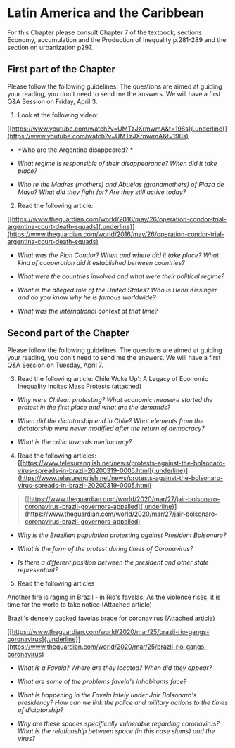 Latin America and the Caribbean
===============================

For this Chapter please consult Chapter 7 of the textbook, sections
Economy, accumulation and the Production of Inequality p.281-289 and the
section on urbanization p297.

First part of the Chapter
-------------------------

Please follow the following guidelines. The questions are aimed at
guiding your reading, you don't need to send me the answers. We will
have a first Q&A Session on Friday, April 3.

1.  Look at the following video:

[[https://www.youtube.com/watch?v=UMTzJXrmwmA&t=198s]{.underline}](https://www.youtube.com/watch?v=UMTzJXrmwmA&t=198s)

-   *Who are the Argentine disappeared? *

-   *What regime is responsible of their disappearance? When did it take
    place?*

-   *Who re the Madres (mothers) and Abuelas (grandmothers) of Plaza de
    Mayo? What did they fight for? Are they still active today?*

2.  Read the following article:

[[https://www.theguardian.com/world/2016/may/26/operation-condor-trial-argentina-court-death-squads]{.underline}](https://www.theguardian.com/world/2016/may/26/operation-condor-trial-argentina-court-death-squads)

-   *What was the Plan Condor? When and where did it take place? What
    kind of cooperation did it established between countries?*

-   *What were the countries involved and what were their political
    regime?*

-   *What is the alleged role of the United States? Who is Henri
    Kissinger and do you know why he is famous worldwide?*

-   *What was the international context at that time?*

Second part of the Chapter
--------------------------

Please follow the following guidelines. The questions are aimed at
guiding your reading, you don't need to send me the answers. We will
have a first Q&A Session on Tuesday, April 7.

3.  Read the following article: Chile Woke Up\': A Legacy of Economic
    Inequality Incites Mass Protests (attached)

-   *Why were Chilean protesting? What economic measure started the
    protest in the first place and what are the demands?*

-   *When did the dictatorship end in Chile? What elements from the
    dictatorship were never modified after the return of democracy?*

-   *What is the critic towards meritocracy?*

4.  Read the following articles:
    [[https://www.telesurenglish.net/news/protests-against-the-bolsonaro-virus-spreads-in-brazil-20200319-0005.html]{.underline}](https://www.telesurenglish.net/news/protests-against-the-bolsonaro-virus-spreads-in-brazil-20200319-0005.html)

> [[https://www.theguardian.com/world/2020/mar/27/jair-bolsonaro-coronavirus-brazil-governors-appalled]{.underline}](https://www.theguardian.com/world/2020/mar/27/jair-bolsonaro-coronavirus-brazil-governors-appalled)

-   *Why is the Brazilian population protesting against President
    Bolsonaro?*

-   *What is the form of the protest during times of Coronavirus?*

-   *Is there a different position between the president and other state
    representant?*

5.  Read the following articles

Another fire is raging in Brazil - in Rio\'s favelas; As the violence
rises, it is time for the world to take notice (Attached article)

Brazil\'s densely packed favelas brace for coronavirus (Attached
article)

[[https://www.theguardian.com/world/2020/mar/25/brazil-rio-gangs-coronavirus]{.underline}](https://www.theguardian.com/world/2020/mar/25/brazil-rio-gangs-coronavirus)

-   *What is a Favela? Where are they located? When did they appear?*

-   *What are some of the problems favela's inhabitants face?*

-   *What is happening in the Favela lately under Jair Bolsonaro's
    presidency? How can we link the police and military actions to the
    times of dictatorship?*

-   *Why are these spaces specifically vulnerable regarding coronavirus?
    What is the relationship between space (in this case slums) and the
    virus?*
